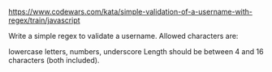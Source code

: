 https://www.codewars.com/kata/simple-validation-of-a-username-with-regex/train/javascript

Write a simple regex to validate a username. Allowed characters are:

lowercase letters,
numbers,
underscore
Length should be between 4 and 16 characters (both included).
